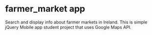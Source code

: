 # farmer_market app

Search and display info about farmer markets in Ireland.
This is simple jQuery Mobile app student project that uses Google Maps API.
 
